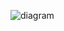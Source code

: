 ![diagram](https://raw.githubusercontent.com/CloudCoreo/servers-vpn/master/images/diagram.png "diagram")
